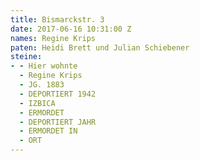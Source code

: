 ```yaml
---
title: Bismarckstr. 3
date: 2017-06-16 10:31:00 Z
names: Regine Krips
paten: Heidi Brett und Julian Schiebener
steine:
- - Hier wohnte
  - Regine Krips
  - JG. 1883
  - DEPORTIERT 1942
  - IZBICA
  - ERMORDET
  - DEPORTIERT JAHR
  - ERMORDET IN
  - ORT
---
```


